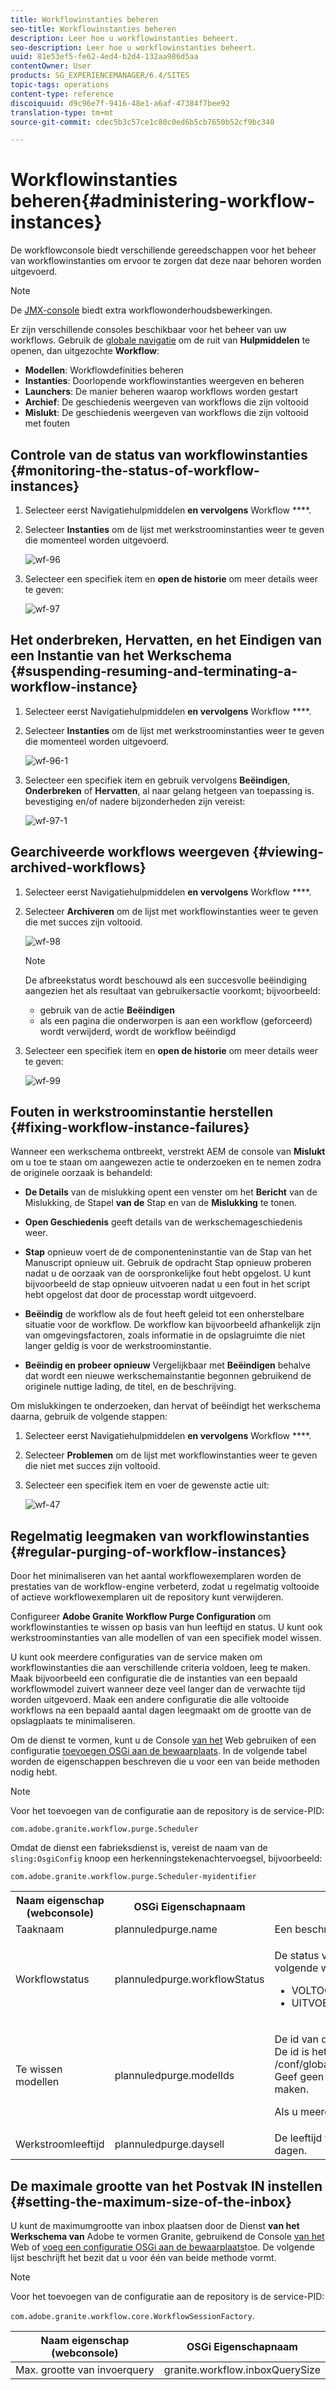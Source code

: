 ```yaml
---
title: Workflowinstanties beheren
seo-title: Workflowinstanties beheren
description: Leer hoe u workflowinstanties beheert.
seo-description: Leer hoe u workflowinstanties beheert.
uuid: 81e53ef5-fe62-4ed4-b2d4-132aa986d5aa
contentOwner: User
products: SG_EXPERIENCEMANAGER/6.4/SITES
topic-tags: operations
content-type: reference
discoiquuid: d9c96e7f-9416-48e1-a6af-47384f7bee92
translation-type: tm+mt
source-git-commit: cdec5b3c57ce1c80c0ed6b5cb7650b52cf9bc340

---
```



# Workflowinstanties beheren{#administering-workflow-instances}

De workflowconsole biedt verschillende gereedschappen voor het beheer van workflowinstanties om ervoor te zorgen dat deze naar behoren worden uitgevoerd.

>[!NOTE]
>
>De [JMX-console](/help/sites-administering/jmx-console.md#workflow-maintenance) biedt extra workflowonderhoudsbewerkingen.

Er zijn verschillende consoles beschikbaar voor het beheer van uw workflows. Gebruik de [globale navigatie](/help/sites-authoring/basic-handling.md#global-navigation) om de ruit van **Hulpmiddelen** te openen, dan uitgezochte **Workflow**:

* **Modellen**: Workflowdefinities beheren
* **Instanties**: Doorlopende workflowinstanties weergeven en beheren
* **Launchers**: De manier beheren waarop workflows worden gestart
* **Archief**: De geschiedenis weergeven van workflows die zijn voltooid
* **Mislukt**: De geschiedenis weergeven van workflows die zijn voltooid met fouten

## Controle van de status van workflowinstanties {#monitoring-the-status-of-workflow-instances}

1. Selecteer eerst Navigatiehulpmiddelen **en vervolgens** Workflow ****.
1. Selecteer **Instanties** om de lijst met werkstroominstanties weer te geven die momenteel worden uitgevoerd.

   ![wf-96](assets/wf-96.png)

1. Selecteer een specifiek item en **open de historie** om meer details weer te geven:

   ![wf-97](assets/wf-97.png)

## Het onderbreken, Hervatten, en het Eindigen van een Instantie van het Werkschema {#suspending-resuming-and-terminating-a-workflow-instance}

1. Selecteer eerst Navigatiehulpmiddelen **en vervolgens** Workflow ****.
1. Selecteer **Instanties** om de lijst met werkstroominstanties weer te geven die momenteel worden uitgevoerd.

   ![wf-96-1](assets/wf-96-1.png)

1. Selecteer een specifiek item en gebruik vervolgens **Beëindigen**, **Onderbreken** of **Hervatten**, al naar gelang hetgeen van toepassing is. bevestiging en/of nadere bijzonderheden zijn vereist:

   ![wf-97-1](assets/wf-97-1.png)

## Gearchiveerde workflows weergeven {#viewing-archived-workflows}

1. Selecteer eerst Navigatiehulpmiddelen **en vervolgens** Workflow ****.
1. Selecteer **Archiveren** om de lijst met workflowinstanties weer te geven die met succes zijn voltooid.

   ![wf-98](assets/wf-98.png)

   >[!NOTE]
   >
   >De afbreekstatus wordt beschouwd als een succesvolle beëindiging aangezien het als resultaat van gebruikersactie voorkomt; bijvoorbeeld:
   >
   >* gebruik van de actie **Beëindigen**
   >* als een pagina die onderworpen is aan een workflow (geforceerd) wordt verwijderd, wordt de workflow beëindigd


1. Selecteer een specifiek item en **open de historie** om meer details weer te geven:

   ![wf-99](assets/wf-99.png)

## Fouten in werkstroominstantie herstellen {#fixing-workflow-instance-failures}

Wanneer een werkschema ontbreekt, verstrekt AEM de console van **Mislukt** om u toe te staan om aangewezen actie te onderzoeken en te nemen zodra de originele oorzaak is behandeld:

* **De Details** van de mislukking opent een venster om het **Bericht** van de Mislukking, de Stapel **van de** Stap en van de **Mislukking** te tonen.

* **Open Geschiedenis** geeft details van de werkschemageschiedenis weer.

* **Stap** opnieuw voert de de componenteninstantie van de Stap van het Manuscript opnieuw uit. Gebruik de opdracht Stap opnieuw proberen nadat u de oorzaak van de oorspronkelijke fout hebt opgelost. U kunt bijvoorbeeld de stap opnieuw uitvoeren nadat u een fout in het script hebt opgelost dat door de processtap wordt uitgevoerd.
* **Beëindig** de workflow als de fout heeft geleid tot een onherstelbare situatie voor de workflow. De workflow kan bijvoorbeeld afhankelijk zijn van omgevingsfactoren, zoals informatie in de opslagruimte die niet langer geldig is voor de werkstroominstantie.
* **Beëindig en probeer opnieuw** Vergelijkbaar met **Beëindigen** behalve dat wordt een nieuwe werkschemainstantie begonnen gebruikend de originele nuttige lading, de titel, en de beschrijving.

Om mislukkingen te onderzoeken, dan hervat of beëindigt het werkschema daarna, gebruik de volgende stappen:

1. Selecteer eerst Navigatiehulpmiddelen **en vervolgens** Workflow ****.
1. Selecteer **Problemen** om de lijst met workflowinstanties weer te geven die niet met succes zijn voltooid.
1. Selecteer een specifiek item en voer de gewenste actie uit:

   ![wf-47](assets/wf-47.png)

## Regelmatig leegmaken van workflowinstanties {#regular-purging-of-workflow-instances}

Door het minimaliseren van het aantal workflowexemplaren worden de prestaties van de workflow-engine verbeterd, zodat u regelmatig voltooide of actieve workflowexemplaren uit de repository kunt verwijderen.

Configureer **Adobe Granite Workflow Purge Configuration** om workflowinstanties te wissen op basis van hun leeftijd en status. U kunt ook werkstroominstanties van alle modellen of van een specifiek model wissen.

U kunt ook meerdere configuraties van de service maken om workflowinstanties die aan verschillende criteria voldoen, leeg te maken. Maak bijvoorbeeld een configuratie die de instanties van een bepaald workflowmodel zuivert wanneer deze veel langer dan de verwachte tijd worden uitgevoerd. Maak een andere configuratie die alle voltooide workflows na een bepaald aantal dagen leegmaakt om de grootte van de opslagplaats te minimaliseren.

Om de dienst te vormen, kunt u de Console [van het](/help/sites-deploying/configuring-osgi.md#osgi-configuration-with-the-web-console) Web gebruiken of een configuratie [toevoegen OSGi aan de bewaarplaats](/help/sites-deploying/configuring-osgi.md#osgi-configuration-in-the-repository). In de volgende tabel worden de eigenschappen beschreven die u voor een van beide methoden nodig hebt.

>[!NOTE]
>
>Voor het toevoegen van de configuratie aan de repository is de service-PID:
>
>`com.adobe.granite.workflow.purge.Scheduler`
>
>Omdat de dienst een fabrieksdienst is, vereist de naam van de `sling:OsgiConfig` knoop een herkenningstekenachtervoegsel, bijvoorbeeld:
>
>`com.adobe.granite.workflow.purge.Scheduler-myidentifier`

<table> 
 <tbody> 
  <tr> 
   <th>Naam eigenschap (webconsole)</th> 
   <th>OSGi Eigenschapnaam</th> 
   <th>Beschrijving</th> 
  </tr> 
  <tr> 
   <td>Taaknaam</td> 
   <td>plannuledpurge.name</td> 
   <td>Een beschrijvende naam voor de geplande leegloop.</td> 
  </tr> 
  <tr> 
   <td>Workflowstatus</td> 
   <td>plannuledpurge.workflowStatus</td> 
   <td><p>De status van de werkstroominstanties die moeten worden gewist. De volgende waarden zijn geldig:</p> 
    <ul> 
     <li>VOLTOOID: Voltooide workflowinstanties worden gewist.</li> 
     <li>UITVOEREN: Doorlopende workflowinstanties worden gewist.</li> 
    </ul> </td> 
  </tr> 
  <tr> 
   <td>Te wissen modellen</td> 
   <td>plannuledpurge.modelIds</td> 
   <td><p>De id van de workflowmodellen die moeten worden gewist. <br /> De id is het pad naar het modelknooppunt, bijvoorbeeld: /conf/global/settings/workflow/models/dam/update_asset/jcr:content/model<br /> Geef geen waarde op om instanties van alle workflowmodellen leeg te maken.</p> <p>Als u meerdere modellen wilt opgeven, klikt u op + in de webconsole. </p> </td> 
  </tr> 
  <tr> 
   <td>Werkstroomleeftijd</td> 
   <td>plannuledpurge.daysell</td> 
   <td>De leeftijd van de werkstroominstanties die moeten worden gewist, in dagen.</td> 
  </tr> 
 </tbody> 
</table>

## De maximale grootte van het Postvak IN instellen {#setting-the-maximum-size-of-the-inbox}

U kunt de maximumgrootte van inbox plaatsen door de Dienst **van het Werkschema van** Adobe te vormen Granite, gebruikend de Console [van het](/help/sites-deploying/configuring-osgi.md#osgi-configuration-with-the-web-console) Web of [voeg een configuratie OSGi aan de bewaarplaats](/help/sites-deploying/configuring-osgi.md#osgi-configuration-in-the-repository)toe. De volgende lijst beschrijft het bezit dat u voor één van beide methode vormt.

>[!NOTE]
>
>Voor het toevoegen van de configuratie aan de repository is de service-PID:
>
>`com.adobe.granite.workflow.core.WorkflowSessionFactory`.

| Naam eigenschap (webconsole) | OSGi Eigenschapnaam |
|---|---|
| Max. grootte van invoerquery | granite.workflow.inboxQuerySize |

